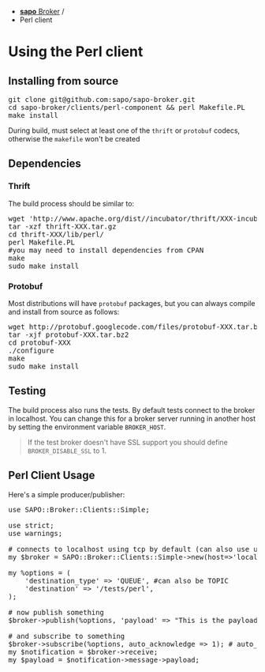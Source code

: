 <ul class="breadcrumb">
  <li><a href="#!broker"><b>sapo</b> Broker</a> <span class="divider">/</span></li>
  <li>Perl client</li>
</ul>

# Using the Perl client

## Installing from source

<pre class="prettyprint">
git clone git@github.com:sapo/sapo-broker.git
cd sapo-broker/clients/perl-component && perl Makefile.PL
make install
</pre>

During build, must select at least one of the `thrift` or `protobuf` codecs, otherwise the `makefile` won't be created

## Dependencies

### Thrift

The build process should be similar to:

<pre class="prettyprint">
wget 'http://www.apache.org/dist//incubator/thrift/XXX-incubating/thrift-XXX.tar.gz'
tar -xzf thrift-XXX.tar.gz 
cd thrift-XXX/lib/perl/
perl Makefile.PL
#you may need to install dependencies from CPAN
make
sudo make install
</pre>

### Protobuf

Most distributions will have `protobuf` packages, but you can always compile and install from source as follows:

<pre class="prettyprint">
wget http://protobuf.googlecode.com/files/protobuf-XXX.tar.bz2
tar -xjf protobuf-XXX.tar.bz2
cd protobuf-XXX
./configure
make
sudo make install
</pre>

## Testing

The build process also runs the tests. By default tests connect to the broker in localhost. You can change this for a broker server running in another host by setting the environment variable `BROKER_HOST`.

> If the test broker doesn't have SSL support you should define `BROKER_DISABLE_SSL` to 1.

## Perl Client Usage

Here's a simple producer/publisher:

<pre class="prettyprint">
use SAPO::Broker::Clients::Simple;
        
use strict;
use warnings;
        
# connects to localhost using tcp by default (can also use udp or ssl)
my $broker = SAPO::Broker::Clients::Simple->new(host=>'localhost', proto=>'tcp'); 

my %options = (
    'destination_type' => 'QUEUE', #can also be TOPIC
    'destination' => '/tests/perl',
);

# now publish something
$broker->publish(%options, 'payload' => "This is the payload");

# and subscribe to something
$broker->subscribe(%options, auto_acknowledge => 1); # auto_acknowledge makes life simpler
my $notification = $broker->receive;
my $payload = $notification->message->payload;
</pre>